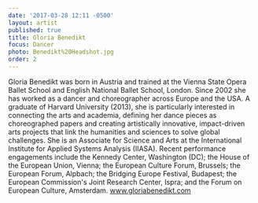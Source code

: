 ```yaml
---
date: '2017-03-28 12:11 -0500'
layout: artist
published: true
title: Gloria Benedikt
focus: Dancer
photo: Benedikt%20Headshot.jpg
order: 2
---
```

Gloria Benedikt was born in Austria and trained at the Vienna State Opera Ballet School and English National Ballet School, London. Since 2002 she has worked as a dancer and choreographer across Europe and the USA. A graduate of Harvard University (2013), she is particularly interested in connecting the arts and academia, defining her dance pieces as choreographed papers and creating artistically innovative, impact-driven arts projects that link the humanities and sciences to solve global challenges. She is an Associate for Science and Arts at the International Institute for Applied Systems Analysis (IIASA). Recent performance engagements include the Kennedy Center, Washington (DC); the House of the European Union, Vienna; the European Culture Forum, Brussels; the European Forum, Alpbach; the Bridging Europe Festival, Budapest; the European Commission's Joint Research Center, Ispra; and the Forum on European Culture, Amsterdam. www.gloriabenedikt.com
